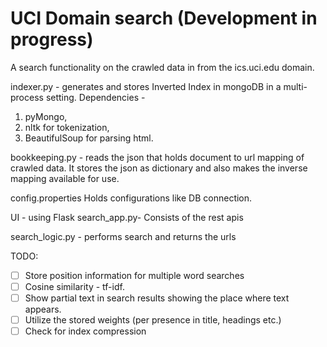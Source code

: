 # UCI Domain search (Development in progress)

A search functionality on the crawled data in from the ics.uci.edu domain.

indexer.py - generates and stores Inverted Index in mongoDB in a multi-process setting.
Dependencies - 
1. pyMongo,
2. nltk for tokenization,
3. BeautifulSoup for parsing html.

bookkeeping.py - reads the json that holds document to url mapping of crawled data. It stores the json as dictionary and also makes the inverse mapping available for use. 

config.properties
Holds configurations like DB connection.

UI - using Flask
search_app.py- Consists of the rest apis

search_logic.py - performs search and returns the urls

TODO:
- [ ] Store position information for multiple word searches
- [ ] Cosine similarity -  tf-idf.
- [ ] Show partial text in search results showing the place where text appears.
- [ ] Utilize the stored weights (per presence in title, headings etc.)
- [ ] Check for index compression
